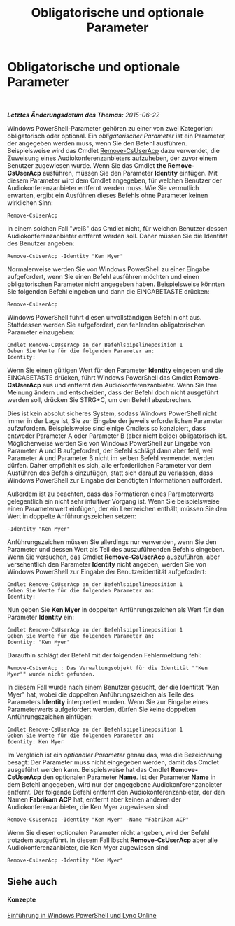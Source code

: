 ﻿---
title: Obligatorische und optionale Parameter
TOCTitle: Obligatorische und optionale Parameter
ms:assetid: e766362f-e2e9-4598-a595-fdf5eedd9ad6
ms:mtpsurl: https://technet.microsoft.com/de-de/library/Dn362851(v=OCS.15)
ms:contentKeyID: 56269348
ms.date: 06/01/2017
mtps_version: v=OCS.15
ms.translationtype: HT
---

# Obligatorische und optionale Parameter

 

_**Letztes Änderungsdatum des Themas:** 2015-06-22_

Windows PowerShell-Parameter gehören zu einer von zwei Kategorien: obligatorisch oder optional. Ein *obligatorischer Parameter* ist ein Parameter, der angegeben werden muss, wenn Sie den Befehl ausführen. Beispielsweise wird das Cmdlet [Remove-CsUserAcp](remove-csuseracp.md) dazu verwendet, die Zuweisung eines Audiokonferenzanbieters aufzuheben, der zuvor einem Benutzer zugewiesen wurde. Wenn Sie das Cmdlet **the Remove-CsUserAcp** ausführen, müssen Sie den Parameter **Identity** einfügen. Mit diesem Parameter wird dem Cmdlet angegeben, für welchen Benutzer der Audiokonferenzanbieter entfernt werden muss. Wie Sie vermutlich erwarten, ergibt ein Ausführen dieses Befehls ohne Parameter keinen wirklichen Sinn:

    Remove-CsUserAcp

In einem solchen Fall "weiß" das Cmdlet nicht, für welchen Benutzer dessen Audiokonferenzanbieter entfernt werden soll. Daher müssen Sie die Identität des Benutzer angeben:

    Remove-CsUserAcp -Identity "Ken Myer"

Normalerweise werden Sie von Windows PowerShell zu einer Eingabe aufgefordert, wenn Sie einen Befehl ausführen möchten und einen obligatorischen Parameter nicht angegeben haben. Beispielsweise könnten Sie folgenden Befehl eingeben und dann die EINGABETASTE drücken:

    Remove-CsUserAcp

Windows PowerShell führt diesen unvollständigen Befehl nicht aus. Stattdessen werden Sie aufgefordert, den fehlenden obligatorischen Parameter einzugeben:

    Cmdlet Remove-CsUserAcp an der Befehlspipelineposition 1
    Geben Sie Werte für die folgenden Parameter an:
    Identity:

Wenn Sie einen gültigen Wert für den Parameter **Identity** eingeben und die EINGABETASTE drücken, führt Windows PowerShell das Cmdlet **Remove-CsUserAcp** aus und entfernt den Audiokonferenzanbieter. Wenn Sie Ihre Meinung ändern und entscheiden, dass der Befehl doch nicht ausgeführt werden soll, drücken Sie STRG+C, um den Befehl abzubrechen.

Dies ist kein absolut sicheres System, sodass Windows PowerShell nicht immer in der Lage ist, Sie zur Eingabe der jeweils erforderlichen Parameter aufzufordern. Beispielsweise sind einige Cmdlets so konzipiert, dass entweder Parameter A oder Parameter B (aber nicht beide) obligatorisch ist. Möglicherweise werden Sie von Windows PowerShell zur Eingabe von Parameter A und B aufgefordert, der Befehl schlägt dann aber fehl, weil Parameter A und Parameter B nicht im selben Befehl verwendet werden dürfen. Daher empfiehlt es sich, alle erforderlichen Parameter vor dem Ausführen des Befehls einzufügen, statt sich darauf zu verlassen, dass Windows PowerShell zur Eingabe der benötigten Informationen auffordert.

Außerdem ist zu beachten, dass das Formatieren eines Parameterwerts gelegentlich ein nicht sehr intuitiver Vorgang ist. Wenn Sie beispielsweise einen Parameterwert einfügen, der ein Leerzeichen enthält, müssen Sie den Wert in doppelte Anführungszeichen setzen:

    -Identity "Ken Myer"

Anführungszeichen müssen Sie allerdings nur verwenden, wenn Sie den Parameter und dessen Wert als Teil des auszuführenden Befehls eingeben. Wenn Sie versuchen, das Cmdlet **Remove-CsUserAcp** auszuführen, aber versehentlich den Parameter **Identity** nicht angeben, werden Sie von Windows PowerShell zur Eingabe der Benutzeridentität aufgefordert:

    Cmdlet Remove-CsUserAcp an der Befehlspipelineposition 1
    Geben Sie Werte für die folgenden Parameter an:
    Identity:

Nun geben Sie **Ken Myer** in doppelten Anführungszeichen als Wert für den Parameter **Identity** ein:

    Cmdlet Remove-CsUserAcp an der Befehlspipelineposition 1
    Geben Sie Werte für die folgenden Parameter an:
    Identity: "Ken Myer"

Daraufhin schlägt der Befehl mit der folgenden Fehlermeldung fehl:

    Remove-CsUserAcp : Das Verwaltungsobjekt für die Identität ""Ken Myer"" wurde nicht gefunden.

In diesem Fall wurde nach einem Benutzer gesucht, der die Identität "Ken Myer" hat, wobei die doppelten Anführungszeichen als Teile des Parameters **Identity** interpretiert wurden. Wenn Sie zur Eingabe eines Parameterwerts aufgefordert werden, dürfen Sie keine doppelten Anführungszeichen einfügen:

    Cmdlet Remove-CsUserAcp an der Befehlspipelineposition 1
    Geben Sie Werte für die folgenden Parameter an:
    Identity: Ken Myer

Im Vergleich ist ein *optionaler Parameter* genau das, was die Bezeichnung besagt: Der Parameter muss nicht eingegeben werden, damit das Cmdlet ausgeführt werden kann. Beispielsweise hat das Cmdlet **Remove-CsUserAcp** den optionalen Parameter **Name**. Ist der Parameter **Name** in dem Befehl angegeben, wird nur der angegebene Audiokonferenzanbieter entfernt. Der folgende Befehl entfernt den Audiokonferenzanbieter, der den Namen **Fabrikam ACP** hat, entfernt aber keinen anderen der Audiokonferenzanbieter, die Ken Myer zugewiesen sind:

    Remove-CsUserAcp -Identity "Ken Myer" -Name "Fabrikam ACP"

Wenn Sie diesen optionalen Parameter nicht angeben, wird der Befehl trotzdem ausgeführt. In diesem Fall löscht **Remove-CsUserAcp** aber alle Audiokonferenzanbieter, die Ken Myer zugewiesen sind:

    Remove-CsUserAcp -Identity "Ken Myer"

## Siehe auch

#### Konzepte

[Einführung in Windows PowerShell und Lync Online](an-introduction-to-windows-powershell-and-skype-for-business-online.md)

